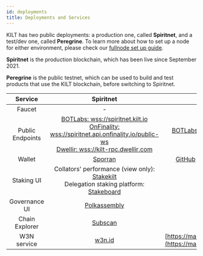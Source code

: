 ```yaml
---
id: deployments
title: Deployments and Services
---
```


KILT has two public deployments: a production one, called **Spiritnet**, and a test/dev one, called **Peregrine**.
To learn more about how to set up a node for either environment, please check our [fullnode set up guide](02_fullnode.md).

**Spiritnet** is the production blockchain, which has been live since September 2021.

**Peregrine** is the public testnet, which can be used to build and test products that use the KILT blockchain, before switching to Spiritnet.

|     Service      |                                                                                               Spiritnet                                                                                                |                                              Peregrine                                              |
| :--------------: | :----------------------------------------------------------------------------------------------------------------------------------------------------------------------------------------------------: | :-------------------------------------------------------------------------------------------------: |
|      Faucet      |                                                                                                   -                                                                                                    |                                        [Peregrine Faucet][pere-faucet]                                        |
| Public Endpoints | [BOTLabs: wss://spiritnet.kilt.io][spirit-wss-kilt]<br/>[OnFinality: wss://spiritnet.api.onfinality.io/public-ws][spirit-wss-onfinality]<br/>[Dwellir: wss://kilt-rpc.dwellir.com][spirit-wss-dwellir] |                [BOTLabs: wss://peregrine.kilt.io/parachain-public-ws](pere-wss-kilt)                |
|      Wallet      |                                                                                  [Sporran](https://www.sporran.org/)                                                                                   | [GitHub](https://github.com/BTE-Trusted-Entity/sporran-extension) (manual loading into the browser) |
|    Staking UI    |                                            Collators' performance (view only): [Stakekilt](https://stakekilt.com/)<br/>Delegation staking platform: [Stakeboard](https://stakeboard.kilt.io)                                            |                                                  -                                                  |
|  Governance UI   |                                                                                  [Polkassembly][spirit-polkassembly]                                                                                   |                                                  -                                                  |
|  Chain Explorer  |                                                                                [Subscan](https://spiritnet.subscan.io)                                                                                 |                             [Subscan](https://kilt-testnet.subscan.io)                              |
|   W3N service    |                                                                                        [w3n.id](https://w3n.id)                                                                                        |       [https://main.dwo3t819w2m3x.amplifyapp.com](https://main.dwo3t819w2m3x.amplifyapp.com)        |
[spirit-polkassembly]: https://kilt.polkassembly.network
[spirit-wss-kilt]: https://polkadot.js.org/apps/?rpc=wss://spiritnet.kilt.io
[spirit-wss-onfinality]: https://polkadot.js.org/apps/?rpc=wss://spiritnet.api.onfinality.io/public-ws
[spirit-wss-dwellir]: https://polkadot.js.org/apps/?rpc=wss://kilt-rpc.dwellir.com
[pere-faucet]: https://faucet.kilt.io
[pere-wss-kilt]: https://polkadot.js.org/apps/?rpc=wss://peregrine.kilt.io/parachain-public-ws